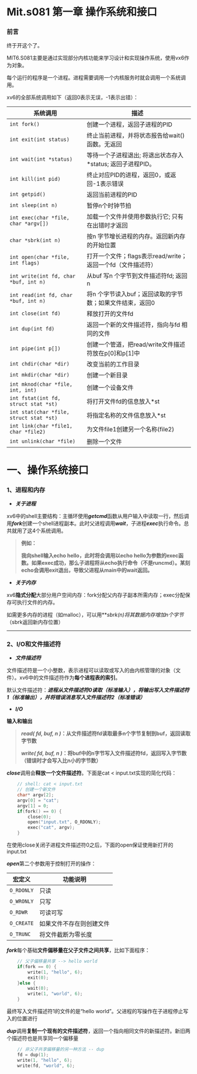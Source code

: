 # Mit.s081 第一章 操作系统和接口

### 前言

终于开这个了。

MIT6.S081主要是通过实现部分内核功能来学习设计和实现操作系统，使用vx6作为对象。

每个运行的程序是一个进程。进程需要调用一个内核服务时就会调用一个系统调用。

xv6的全部系统调用如下（返回0表示无误，-1表示出错）：

| **系统调用**                            | **描述**                                                    |
| --------------------------------------- | ----------------------------------------------------------- |
| `int fork()`                            | 创建一个进程，返回子进程的PID                               |
| `int exit(int status)`                  | 终止当前进程，并将状态报告给wait()函数。无返回              |
| `int wait(int *status)`                 | 等待一个子进程退出; 将退出状态存入*status; 返回子进程PID。  |
| `int kill(int pid)`                     | 终止对应PID的进程，返回0，或返回-1表示错误                  |
| `int getpid()`                          | 返回当前进程的PID                                           |
| `int sleep(int n)`                      | 暂停n个时钟节拍                                             |
| `int exec(char *file, char *argv[])`    | 加载一个文件并使用参数执行它; 只有在出错时才返回            |
| `char *sbrk(int n)`                     | 按n 字节增长进程的内存。返回新内存的开始位置                |
| `int open(char *file, int flags)`       | 打开一个文件；flags表示read/write；返回一个fd（文件描述符） |
| `int write(int fd, char *buf, int n)`   | 从buf 写n 个字节到文件描述符fd; 返回n                       |
| `int read(int fd, char *buf, int n)`    | 将n 个字节读入buf；返回读取的字节数；如果文件结束，返回0    |
| `int close(int fd)`                     | 释放打开的文件fd                                            |
| `int dup(int fd)`                       | 返回一个新的文件描述符，指向与fd 相同的文件                 |
| `int pipe(int p[])`                     | 创建一个管道，把read/write文件描述符放在p[0]和p[1]中        |
| `int chdir(char *dir)`                  | 改变当前的工作目录                                          |
| `int mkdir(char *dir)`                  | 创建一个新目录                                              |
| `int mknod(char *file, int, int)`       | 创建一个设备文件                                            |
| `int fstat(int fd, struct stat *st)`    | 将打开文件fd的信息放入*st                                   |
| `int stat(char *file, struct stat *st)` | 将指定名称的文件信息放入*st                                 |
| `int link(char *file1, char *file2)`    | 为文件file1创建另一个名称(file2)                            |
| `int unlink(char *file)`                | 删除一个文件                                                |



# 一、操作系统接口

### 1、进程和内存

- ***关于进程***

xv6中的shell主要结构：主循环使用***getcmd***函数从用户输入中读取一行，然后调用***fork***创建一个shell进程副本。此时父进程调用***wait***，子进程***exec***执行命令。总共就用了这4个系统调用。

> **例如：**
>
> **我向shell输入echo hello，此时将会调用以echo hello为参数的exec函数。如果exec成功，那么子进程将从echo执行命令（不是runcmd）。某刻echo会调用exit退出，导致父进程从main中的wait返回。**

- ***关于内存***

xv6**隐式分配**大部分用户空间内存：fork分配父内存子副本所需内存；exec分配保存可执行文件的内存。

如需更多内存的进程（如malloc），可以用***sbrk(n)*将其数据内存增加n个字节**（sbrk返回新内存位置）



------



### 2、I/O和文件描述符

- ***文件描述符***

文件描述符是一个小整数，表示进程可以读取或写入的由内核管理的对象（文件）。xv6中的文件描述符作为**每个进程表的索引**。

默认文件描述符：***进程从文件描述符0读取（标准输入），将输出写入文件描述符1（标准输出），并将错误消息写入文件描述符2（标准错误）***

- ***I/O***

**输入和输出**



> ***read( fd, buf, n )*：从文件描述符fd读取最多n个字节复制到buf，返回读取字节数**
>
> ***write( fd, buf, n )*：将buf中的n字节写入文件描述符fd，返回写入字节数 （错误时才会写入比n小的字节数）**



***close***调用会**释放一个文件描述符**。下面是cat < input.txt实现的简化代码：

```C
    // shell: cat < input.txt 
    // 创建一个新文件
    char* argv[2];
    argv[0] = "cat";
    argv[1] = 0;
    if(fork() == 0) {
        close(0);
        open("input.txt", O_RDONLY);
        exec("cat", argv);
    }
```

在使用close关闭子进程文件描述符0之后，下面的open保证使用新打开的input.txt

***open***第二个参数用于控制打开的操作：

| **宏定义** | **功能说明**             |
| ---------- | ------------------------ |
| `O_RDONLY` | 只读                     |
| `O_WRONLY` | 只写                     |
| `O_RDWR`   | 可读可写                 |
| `O_CREATE` | 如果文件不存在则创建文件 |
| `O_TRUNC`  | 将文件截断为零长度       |



***fork***每个基础**文件偏移量在父子文件之间共享**，比如下面程序：

```C
    // 父子偏移量共享 --> hello world
    if(fork == 0) {
        write(1, "hello", 6);
        exit(0);
    }else {
        wait(0);
        write(1, "world", 6);
    }
```

最终写入文件描述符1的文件的是“hello world”。父进程的写操作在子进程停止写入的位置进行



***dup***调用**复制一个现有的文件描述符**，返回一个指向相同文件的新描述符。新旧两个描述符也是共享同一个偏移量

```c
    // 非父子共享偏移量的另一种方法 -- dup
    fd = dup(1);
    write(1, "hello", 6);
    write(fd, "world", 6);
```


